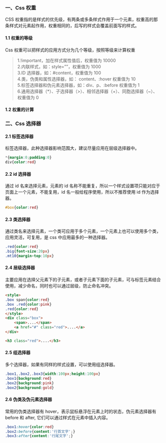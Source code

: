 
### 一、Css 权重
CSS 权重指的是样式的优先级，有两条或多条样式作用于一个元素，权重高的那条样式对元素起作用，权重相同的，后写的样式会覆盖前面写的样式。

#### 1.1 权重的等级
Css 权重可以把样式的应用方式分为几个等级，按照等级来计算权重   
> 1.!important，加在样式属性值后，权重值为 10000  
> 2.内联样式，如：style=””，权重值为 1000  
> 3.ID 选择器，如：#content，权重值为 100  
> 4.类，伪类和属性选择器，如： content、:hover 权重值为 10  
> 5.标签选择器和伪元素选择器，如：div、p、:before 权重值为 1  
> 6.通用选择器（*）、子选择器（>）、相邻选择器（+）、同胞选择器（~）、权重值为 0  

#### 1.2 权重的计算

### 二、Css 选择器
#### 2.1 标签选择器
标签选择器，此种选择器影响范围大，建议尽量应用在层级选择器中。  
```css
*{margin:0;padding:0}
div{color:red}   
```

#### 2.2 id 选择器
通过 id 名来选择元素，元素的 id 名称不能重复，所以一个样式设置项只能对应于页面上一个元素，不能复用，id 名一般给程序使用，所以不推荐使用 id 作为选择器。  
```css
#box{color:red} 
```

#### 2.3 类选择器
通过类名来选择元素，一个类可应用于多个元素，一个元素上也可以使用多个类，应用灵活，可复用，是 css 中应用最多的一种选择器。  
```css
.red{color:red}
.big{font-size:20px}
.mt10{margin-top:10px} 
```

#### 2.4 层级选择器
主要应用在选择父元素下的子元素，或者子元素下面的子元素，可与标签元素结合使用，减少命名，同时也可以通过层级，防止命名冲突。
```html
<style>
.box span{color:red}
.box .red{color:pink}
.red{color:red}
</style>
<div class="box">
    <span>....</span>
    <a href="#" class="red">....</a>
</div>

<h3 class="red">....</h3>
```

#### 2.5 组选择器
多个选择器，如果有同样的样式设置，可以使用组选择器。  
```css
.box1,.box2,.box3{width:100px;height:100px}
.box1{background:red}
.box2{background:pink}
.box2{background:gold}
```

#### 2.6 伪类及伪元素选择器
常用的伪类选择器有 hover，表示鼠标悬浮在元素上时的状态，伪元素选择器有 before 和 after, 它们可以通过样式在元素中插入内容。
```css
.box1:hover{color:red}
.box2:before{content:'行首文字';}
.box3:after{content:'行尾文字';}
```
